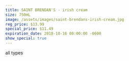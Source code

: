 ```yaml
---
title: SAINT BRENDAN'S - irish cream
size: 750mL
image: /assets/images/saint-brendans-irish-cream.jpg
reg_price: $13.99
special_price: $11.49
expiration_date: 2018-10-16 00:00:00 -0600
show_special: true
---
```


all types